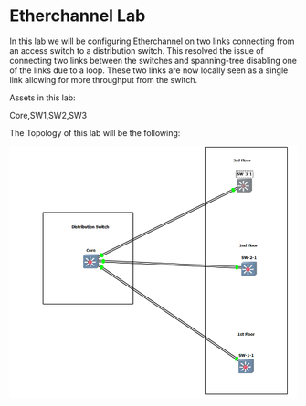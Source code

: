 # Etherchannel Lab

In this lab we will be configuring Etherchannel on two links connecting from an access switch to a distribution switch. This resolved the issue of connecting two links between the switches and spanning-tree disabling one of the links due to a loop. These two links are now locally seen as a single link allowing for more throughput from the switch.

Assets in this lab:

Core,SW1,SW2,SW3

The Topology of this lab will be the following:

![Topology](Images/Topology.png)